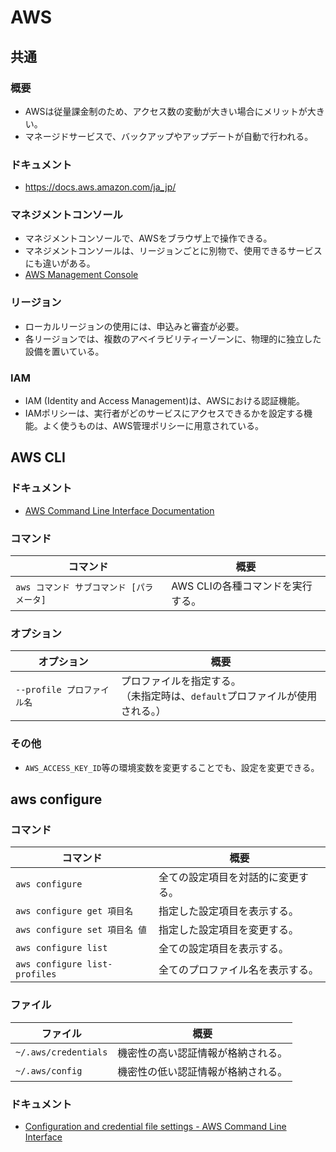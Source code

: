 # AWS

## 共通

### 概要

- AWSは従量課金制のため、アクセス数の変動が大きい場合にメリットが大きい。
- マネージドサービスで、バックアップやアップデートが自動で行われる。

### ドキュメント

- <https://docs.aws.amazon.com/ja_jp/>

### マネジメントコンソール

- マネジメントコンソールで、AWSをブラウザ上で操作できる。
- マネジメントコンソールは、リージョンごとに別物で、使用できるサービスにも違いがある。
- [AWS Management Console](https://ap-northeast-1.console.aws.amazon.com/console/home?region=ap-northeast-1)

### リージョン

- ローカルリージョンの使用には、申込みと審査が必要。
- 各リージョンでは、複数のアベイラビリティーゾーンに、物理的に独立した設備を置いている。

### IAM

- IAM (Identity and Access Management)は、AWSにおける認証機能。
- IAMポリシーは、実行者がどのサービスにアクセスできるかを設定する機能。よく使うものは、AWS管理ポリシーに用意されている。

## AWS CLI

### ドキュメント

- [AWS Command Line Interface Documentation](https://docs.aws.amazon.com/cli/index.html)

### コマンド

| コマンド                             | 概要                              |
| ------------------------------------ | --------------------------------- |
| `aws コマンド サブコマンド [パラメータ]` | AWS CLIの各種コマンドを実行する。 |

### オプション

| オプション                 | 概要                                                         |
| -------------------------- | ------------------------------------------------------------ |
| `--profile プロファイル名` | プロファイルを指定する。<br />（未指定時は、`default`プロファイルが使用される。） |

### その他

- `AWS_ACCESS_KEY_ID`等の環境変数を変更することでも、設定を変更できる。

## aws configure

### コマンド

| コマンド                          | 概要                |
|-------------------------------|-------------------|
| `aws configure`               | 全ての設定項目を対話的に変更する。 |
| `aws configure get 項目名`       | 指定した設定項目を表示する。    |
| `aws configure set 項目名 値`     | 指定した設定項目を変更する。    |
| `aws configure list`          | 全ての設定項目を表示する。     |
| `aws configure list-profiles` | 全てのプロファイル名を表示する。  |

### ファイル

| ファイル             | 概要                               |
| -------------------- | ---------------------------------- |
| `~/.aws/credentials` | 機密性の高い認証情報が格納される。 |
| `~/.aws/config`      | 機密性の低い認証情報が格納される。 |

### ドキュメント

- [Configuration and credential file settings - AWS Command Line Interface](https://docs.aws.amazon.com/cli/latest/userguide/cli-configure-files.html)
